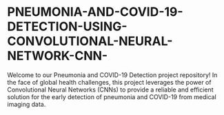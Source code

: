# PNEUMONIA-AND-COVID-19-DETECTION-USING-CONVOLUTIONAL-NEURAL-NETWORK-CNN-
Welcome to our Pneumonia and COVID-19 Detection project repository! In the face of global health challenges, this project leverages the power of Convolutional Neural Networks (CNNs) to provide a reliable and efficient solution for the early detection of pneumonia and COVID-19 from medical imaging data.
